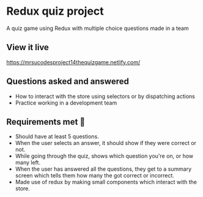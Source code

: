 # Redux quiz project

A quiz game using Redux with multiple choice questions made in a team

## View it live

https://mrsucodesproject14thequizgame.netlify.com/

## Questions asked and answered

* How to interact with the store using selectors or by dispatching actions
* Practice working in a development team

## Requirements met 🧪

* Should have at least 5 questions.
* When the user selects an answer, it should show if they were correct or not.
* While going through the quiz, shows which question you're on, or how many left. 
* When the user has answered all the questions, they get to a summary screen which tells them how many the got correct or incorrect.
* Made use of redux by making small components which interact with the store.


